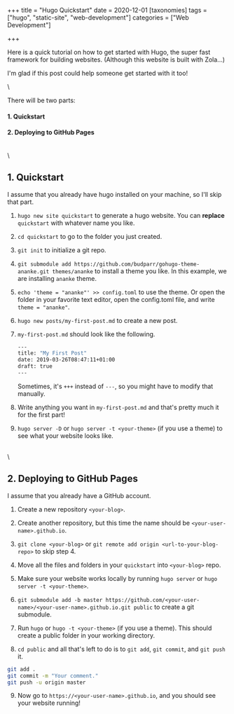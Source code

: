 +++
title = "Hugo Quickstart"
date = 2020-12-01
[taxonomies]
tags = ["hugo", "static-site", "web-development"]
categories = ["Web Development"]

+++

Here is a quick tutorial on how to get started with Hugo, the super fast framework for building websites. (Although this website is built with Zola...)

I'm glad if this post could help someone get started with it too!

\

There will be two parts:

#### 1. Quickstart

#### 2. Deploying to GitHub Pages

\
\

## 1. Quickstart

I assume that you already have hugo installed on your machine, so I'll skip that part.

1. `hugo new site quickstart` to generate a hugo website. You can **replace** `quickstart` with whatever name you like.

2. `cd quickstart` to go to the folder you just created.

3. `git init` to initialize a git repo.

4. `git submodule add https://github.com/budparr/gohugo-theme-ananke.git themes/ananke` to install a theme you like. In this example, we are installing `ananke` theme.

5. `echo 'theme = "ananke"' >> config.toml` to use the theme. Or open the folder in your favorite text editor, open the config.toml file, and write `theme = "ananke"`.

6. `hugo new posts/my-first-post.md` to create a new post.

7. `my-first-post.md` should look like the following.

   ```bash
   ---
   title: "My First Post"
   date: 2019-03-26T08:47:11+01:00
   draft: true
   ---
   ```

   Sometimes, it's `+++` instead of `---`, so you might have to modify that manually.

8. Write anything you want in `my-first-post.md` and that's pretty much it for the first part!

9. `hugo server -D` or `hugo server -t <your-theme>` (if you use a theme) to see what your website looks like.

\
\

## 2. Deploying to GitHub Pages

I assume that you already have a GitHub account.

1. Create a new repository `<your-blog>`.

2. Create another repository, but this time the name should be `<your-user-name>.github.io`.

3. `git clone <your-blog>` or `git remote add origin <url-to-your-blog-repo>` to skip step 4.

4. Move all the files and folders in your `quickstart` into `<your-blog>` repo.

5. Make sure your website works locally by running `hugo server` or `hugo server -t <your-theme>`.

6. `git submodule add -b master https://github.com/<your-user-name>/<your-user-name>.github.io.git public` to create a git submodule.

7. Run `hugo` or `hugo -t <your-theme>` (if you use a theme). This should create a public folder in your working directory.

8. `cd public` and all that's left to do is to `git add`, `git commit`, and `git push` it.

```bash
git add .
git commit -m "Your comment."
git push -u origin master
```

9. Now go to `https://<your-user-name>.github.io`, and you should see your website running!
